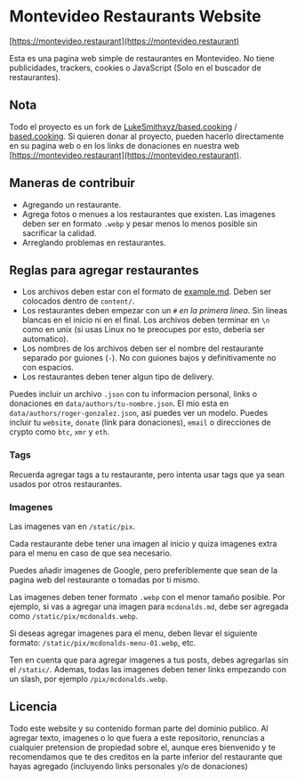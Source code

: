 # Montevideo Restaurants Website

[https://montevideo.restaurant](https://montevideo.restaurant)

Esta es una pagina web simple de restaurantes en Montevideo.
No tiene publicidades, trackers, cookies o JavaScript (Solo en el buscador de
restaurantes).

## Nota

Todo el proyecto es un fork de
[LukeSmithxyz/based.cooking](https://github.com/LukeSmithxyz/based.cooking) /
[based.cooking](https://based.cooking).
Si quieren donar al proyecto, pueden hacerlo directamente en su pagina web o
en los links de donaciones en nuestra web
[https://montevideo.restaurant](https://montevideo.restaurant).

## Maneras de contribuir

- Agregando un restaurante.
- Agrega fotos o menues a los restaurantes que existen. Las imagenes deben ser
  en formato `.webp` y pesar menos lo menos posible sin sacrificar la calidad.
- Arreglando problemas en restaurantes.

## Reglas para agregar restaurantes

- Los archivos deben estar con el formato de [example.md](example.md). Deben ser
  colocados dentro de `content/`.
- Los restaurantes deben empezar con un `#` *en la primera linea*. Sin lineas
  blancas en el inicio ni en el final. Los archivos deben terminar en `\n` como
  en unix (si usas Linux no te preocupes por esto, deberia ser automatico).
- Los nombres de los archivos deben ser el nombre del restaurante separado por
  guiones (`-`). No con guiones bajos y definitivamente no con espacios.
- Los restaurantes deben tener algun tipo de delivery.

Puedes incluir un archivo `.json` con tu informacion personal, links o donaciones
en `data/authors/tu-nombre.json`. El mio esta en 
`data/authors/roger-gonzalez.json`, asi puedes ver un modelo. Puedes incluir tu 
`website`, `donate` (link para donaciones), `email` o direcciones de crypto como 
`btc`, `xmr` y `eth`.

### Tags

Recuerda agregar tags a tu restaurante, pero intenta usar tags que ya sean usados 
por otros restaurantes.

### Imagenes

Las imagenes van en `/static/pix`.

Cada restaurante debe tener una imagen al inicio y quiza imagenes extra para el 
menu en caso de que sea necesario.

Puedes añadir imagenes de Google, pero preferiblemente que sean de la pagina web
del restaurante o tomadas por ti mismo.

Las imagenes deben tener formato `.webp` con el menor tamaño posible. Por 
ejemplo, si vas a agregar una imagen para `mcdonalds.md`, debe ser agregada como
`/static/pix/mcdonalds.webp`.

Si deseas agregar imagenes para el menu, deben llevar el siguiente formato:
`/static/pix/mcdonalds-menu-01.webp`, etc.

Ten en cuenta que para agregar imagenes a tus posts, debes agregarlas sin el 
`/static/`. Ademas, todas las imagenes deben tener links empezando con un slash,
por ejemplo `/pix/mcdonalds.webp`.

## Licencia

Todo este website y su contenido forman parte del dominio publico.
Al agregar texto, imagenes o lo que fuera a este repositorio, renuncias a 
cualquier pretension de propiedad sobre el, aunque eres bienvenido y te 
recomendamos que te des creditos en la parte inferior del restaurante que hayas
agregado (incluyendo links personales y/o de donaciones)
